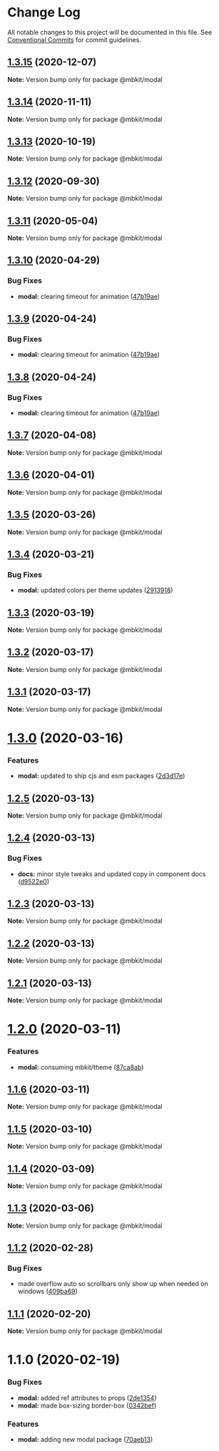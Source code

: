 # Change Log

All notable changes to this project will be documented in this file.
See [Conventional Commits](https://conventionalcommits.org) for commit guidelines.

## [1.3.15](https://github.com/mindbody/mbkit/compare/@mbkit/modal@1.3.14...@mbkit/modal@1.3.15) (2020-12-07)

**Note:** Version bump only for package @mbkit/modal





## [1.3.14](https://github.com/mindbody/mbkit/compare/@mbkit/modal@1.3.13...@mbkit/modal@1.3.14) (2020-11-11)

**Note:** Version bump only for package @mbkit/modal





## [1.3.13](https://github.com/mindbody/mbkit/compare/@mbkit/modal@1.3.13...@mbkit/modal@1.3.13) (2020-10-19)

**Note:** Version bump only for package @mbkit/modal





## [1.3.12](https://github.com/mindbody/mbkit/compare/@mbkit/modal@1.3.11...@mbkit/modal@1.3.12) (2020-09-30)

**Note:** Version bump only for package @mbkit/modal





## [1.3.11](https://github.com/mindbody/design-system/compare/@mbkit/modal@1.3.10...@mbkit/modal@1.3.11) (2020-05-04)

**Note:** Version bump only for package @mbkit/modal





## [1.3.10](https://github.com/mindbody/design-system/compare/@mbkit/modal@1.3.7...@mbkit/modal@1.3.10) (2020-04-29)


### Bug Fixes

* **modal:** clearing timeout for animation ([47b19ae](https://github.com/mindbody/design-system/commit/47b19ae92beff9c0fe5c8d6fe1776af78bfef304))





## [1.3.9](https://github.com/mindbody/design-system/compare/@mbkit/modal@1.3.7...@mbkit/modal@1.3.9) (2020-04-24)


### Bug Fixes

* **modal:** clearing timeout for animation ([47b19ae](https://github.com/mindbody/design-system/commit/47b19ae92beff9c0fe5c8d6fe1776af78bfef304))





## [1.3.8](https://github.com/mindbody/design-system/compare/@mbkit/modal@1.3.7...@mbkit/modal@1.3.8) (2020-04-24)


### Bug Fixes

* **modal:** clearing timeout for animation ([47b19ae](https://github.com/mindbody/design-system/commit/47b19ae92beff9c0fe5c8d6fe1776af78bfef304))





## [1.3.7](https://github.com/mindbody/mbkit/compare/@mbkit/modal@1.3.6...@mbkit/modal@1.3.7) (2020-04-08)

**Note:** Version bump only for package @mbkit/modal





## [1.3.6](https://github.com/mindbody/design-system/compare/@mbkit/modal@1.3.5...@mbkit/modal@1.3.6) (2020-04-01)

**Note:** Version bump only for package @mbkit/modal





## [1.3.5](https://github.com/mindbody/design-system/compare/@mbkit/modal@1.3.4...@mbkit/modal@1.3.5) (2020-03-26)

**Note:** Version bump only for package @mbkit/modal





## [1.3.4](https://github.com/mindbody/design-system/compare/@mbkit/modal@1.3.3...@mbkit/modal@1.3.4) (2020-03-21)


### Bug Fixes

* **modal:** updated colors per theme updates ([2913918](https://github.com/mindbody/design-system/commit/29139185d6113463903829355faf26368610d703))





## [1.3.3](https://github.com/mindbody/design-system/compare/@mbkit/modal@1.3.2...@mbkit/modal@1.3.3) (2020-03-19)

**Note:** Version bump only for package @mbkit/modal





## [1.3.2](https://github.com/mindbody/mbkit/compare/@mbkit/modal@1.3.1...@mbkit/modal@1.3.2) (2020-03-17)

**Note:** Version bump only for package @mbkit/modal





## [1.3.1](https://github.com/mindbody/design-system/compare/@mbkit/modal@1.3.0...@mbkit/modal@1.3.1) (2020-03-17)

**Note:** Version bump only for package @mbkit/modal





# [1.3.0](https://github.com/mindbody/design-system/compare/@mbkit/modal@1.2.5...@mbkit/modal@1.3.0) (2020-03-16)


### Features

* **modal:** updated to ship cjs and esm packages ([2d3d17e](https://github.com/mindbody/design-system/commit/2d3d17e1c30e4850396f9475b9fe8a500191f324))





## [1.2.5](https://github.com/mindbody/design-system/compare/@mbkit/modal@1.2.4...@mbkit/modal@1.2.5) (2020-03-13)

**Note:** Version bump only for package @mbkit/modal





## [1.2.4](https://github.com/mindbody/design-system/compare/@mbkit/modal@1.2.3...@mbkit/modal@1.2.4) (2020-03-13)


### Bug Fixes

* **docs:** minor style tweaks and updated copy in component docs ([d9522e0](https://github.com/mindbody/design-system/commit/d9522e0f1470800e3103793208e24a84739a5888))





## [1.2.3](https://github.com/mindbody/design-system/compare/@mbkit/modal@1.2.2...@mbkit/modal@1.2.3) (2020-03-13)

**Note:** Version bump only for package @mbkit/modal





## [1.2.2](https://github.com/mindbody/design-system/compare/@mbkit/modal@1.2.1...@mbkit/modal@1.2.2) (2020-03-13)

**Note:** Version bump only for package @mbkit/modal





## [1.2.1](https://github.com/mindbody/design-system/compare/@mbkit/modal@1.2.0...@mbkit/modal@1.2.1) (2020-03-13)

**Note:** Version bump only for package @mbkit/modal





# [1.2.0](https://github.com/mindbody/design-system/compare/@mbkit/modal@1.1.6...@mbkit/modal@1.2.0) (2020-03-11)


### Features

* **modal:** consuming mbkit/theme ([87ca8ab](https://github.com/mindbody/design-system/commit/87ca8abb48be78a1c7000845652bef479cd880a3))





## [1.1.6](https://github.com/mindbody/design-system/compare/@mbkit/modal@1.1.5...@mbkit/modal@1.1.6) (2020-03-11)

**Note:** Version bump only for package @mbkit/modal





## [1.1.5](https://github.com/mindbody/design-system/compare/@mbkit/modal@1.1.4...@mbkit/modal@1.1.5) (2020-03-10)

**Note:** Version bump only for package @mbkit/modal





## [1.1.4](https://github.com/mindbody/design-system/compare/@mbkit/modal@1.1.3...@mbkit/modal@1.1.4) (2020-03-09)

**Note:** Version bump only for package @mbkit/modal





## [1.1.3](https://github.com/mindbody/design-system/compare/@mbkit/modal@1.1.2...@mbkit/modal@1.1.3) (2020-03-06)

**Note:** Version bump only for package @mbkit/modal





## [1.1.2](https://github.com/mindbody/design-system/compare/@mbkit/modal@1.1.1...@mbkit/modal@1.1.2) (2020-02-28)


### Bug Fixes

* made overflow auto so scrollbars only show up when needed on windows ([409ba69](https://github.com/mindbody/design-system/commit/409ba69ee4b0334d2fa54d90b57768f3cbbc80ae))





## [1.1.1](https://github.com/mindbody/design-system/compare/@mbkit/modal@1.1.0...@mbkit/modal@1.1.1) (2020-02-20)

**Note:** Version bump only for package @mbkit/modal





# 1.1.0 (2020-02-19)


### Bug Fixes

* **modal:** added ref attributes to props ([2de1354](https://github.com/mindbody/design-system/commit/2de1354b36764149438e49256c5291d988ceddb8))
* **modal:** made box-sizing border-box ([0342bef](https://github.com/mindbody/design-system/commit/0342befe45a48af249248a0fe01494a0649d0137))


### Features

* **modal:** adding new modal package ([70aeb13](https://github.com/mindbody/design-system/commit/70aeb130fae4cc3903c7621d81588c5075172392))
